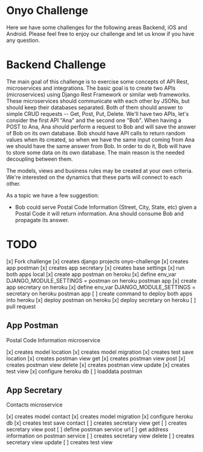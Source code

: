 # Onyo Challenge #

Here we have some challenges for the following areas Backend, iOS and Android. Please feel free to enjoy our challenge and let us know if you have any question.

# Backend Challenge #

The main goal of this challenge is to exercise some concepts of API Rest, microservices and integrations. The basic goal is to create two APIs (microservices) using Django Rest Framework or similar web frameworks. These microservices should communicate with each other by JSONs, but should keep their databases separated. Both of them should answer to simple CRUD requests -- Get, Post, Put, Delete. We'll have two APIs, let's consider the first API "Ana" and the second one "Bob". When having a POST to Ana, Ana should perform a request to Bob and will save the answer of Bob on its own database. Bob should have API calls to return random values when its created, so when we have the same input coming from Ana we should have the same answer from Bob. In order to do it, Bob will have to store some data on its own database. The main reason is the needed decoupling between them.

The models, views and business rules may be created at your own criteria. We're interested on the dynamics that these parts will connect to each other.

As a topic we have a few suggestion:
- Bob could serve Postal Code Information (Street, City, State, etc) given a Postal Code it will return information. Ana should consume Bob and propagate its answer.


# TODO #

[x] Fork challenge
[x] creates django projects onyo-challenge
[x] creates app postman
[x] creates app secretary
[x] creates base settings
[x] run both apps local
[x] create app postman on heroku
[x] define env_var DJANGO_MODULE_SETTINGS = postman on heroku postman app
[x] create app secretary on heroku
[x] define env_var DJANGO_MODULE_SETTINGS = secretary on heroku postman app
[ ] create command to deploy both apps into heroku
[x] deploy postman on heroku
[x] deploy secretary on heroku
[ ] pull request


## App Postman
Postal Code Information microservice

[x] creates model location
[x] creates model migration
[x] creates test save location
[x] creates postman view get
[x] creates postman view post
[x] creates postman view delete
[x] creates postman view update
[x] creates test view
[x] configure heroku db
[ ] loaddata postman


## App Secretary
Contacts microservice

[x] creates model contact
[x] creates model migration
[x] configure heroku db
[x] creates test save contact
[ ] creates secretary view get
[ ] creates secretary view post
[ ] define postman service url
[ ] get address information on postman service
[ ] creates secretary view delete
[ ] creates secretary view update
[ ] creates test view

